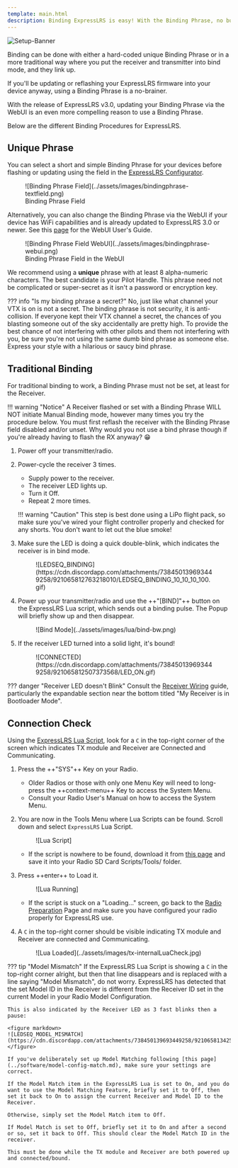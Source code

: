 ```yaml
---
template: main.html
description: Binding ExpressLRS is easy! With the Binding Phrase, no button presses are needed! Manual Binding is also available if pressing buttons is your thing.
---
```


![Setup-Banner](https://raw.githubusercontent.com/ExpressLRS/ExpressLRS-Hardware/master/img/quick-start.png)

Binding can be done with either a hard-coded unique Binding Phrase or in a more traditional way where you put the receiver and transmitter into bind mode, and they link up.

If you'll be updating or reflashing your ExpressLRS firmware into your device anyway, using a Binding Phrase is a no-brainer. 

With the release of ExpressLRS v3.0, updating your Binding Phrase via the WebUI is an even more compelling reason to use a Binding Phrase.

Below are the different Binding Procedures for ExpressLRS.

## Unique Phrase
You can select a short and simple Binding Phrase for your devices before flashing or updating using the field in the [ExpressLRS Configurator](installing-configurator.md).

<figure markdown>
![Binding Phrase Field](../assets/images/bindingphrase-textfield.png)
<figcaption>Binding Phrase Field</figcaption>
</figure>

Alternatively, you can also change the Binding Phrase via the WebUI if your device has WiFi capabilities and is already updated to ExpressLRS 3.0 or newer. See this [page](webui.md) for the WebUI User's Guide.

<figure markdown>
![Binding Phrase Field WebUI](../assets/images/bindingphrase-webui.png)
<figcaption>Binding Phrase Field in the WebUI</figcaption>
</figure>

We recommend using a **unique** phrase with at least 8 alpha-numeric characters. The best candidate is your Pilot Handle. This phrase need not be complicated or super-secret as it isn't a password or encryption key. 

??? info "Is my binding phrase a secret?"
    No, just like what channel your VTX is on is not a secret. The binding phrase is not security, it is anti-collision. If everyone kept their VTX channel a secret, the chances of you blasting someone out of the sky accidentally are pretty high. To provide the best chance of not interfering with other pilots and them not interfering with you, be sure you're not using the same dumb bind phrase as someone else. Express your style with a hilarious or saucy bind phrase.

## Traditional Binding

For traditional binding to work, a Binding Phrase must not be set, at least for the Receiver.

!!! warning "Notice"
    A Receiver flashed or set with a Binding Phrase WILL NOT initiate Manual Binding mode, however many times you try the procedure below. You must first reflash the receiver with the Binding Phrase field disabled and/or unset. Why would you not use a bind phrase though if you're already having to flash the RX anyway? :grin:

1. Power off your transmitter/radio.
2. Power-cycle the receiver 3 times. 
    - Supply power to the receiver.
    - The receiver LED lights up.
    - Turn it Off.
    - Repeat 2 more times.

    !!! warning "Caution"
        This step is best done using a LiPo flight pack, so make sure you've wired your flight controller properly and checked for any shorts. You don't want to let out the blue smoke!

3. Make sure the LED is doing a quick double-blink, which indicates the receiver is in bind mode.

    <figure markdown>
    ![LEDSEQ_BINDING](https://cdn.discordapp.com/attachments/738450139693449258/921065812763218010/LEDSEQ_BINDING_10_10_10_100.gif)
    </figure>

4. Power up your transmitter/radio and use the ++"[BIND]"++ button on the ExpressLRS Lua script, which sends out a binding pulse. The Popup will briefly show up and then disappear.

    <figure markdown>
    ![Bind Mode](../assets/images/lua/bind-bw.png)
    </figure>

5. If the receiver LED turned into a solid light, it's bound!

    <figure markdown>
    ![CONNECTED](https://cdn.discordapp.com/attachments/738450139693449258/921065812507373568/LED_ON.gif)
    </figure>

??? danger "Receiver LED doesn't Blink"
    Consult the [Receiver Wiring](receivers/wiring-up.md) guide, particularly the expandable section near the bottom titled "My Receiver is in Bootloader Mode".

## Connection Check

Using the [ExpressLRS Lua Script](transmitters/lua-howto.md), look for a `C` in the top-right corner of the screen which indicates TX module and Receiver are Connected and Communicating.

1. Press the ++"SYS"++ Key on your Radio.
    - Older Radios or those with only one Menu Key will need to long-press the ++context-menu++ Key to access the System Menu.
    - Consult your Radio User's Manual on how to access the System Menu.

2. You are now in the Tools Menu where Lua Scripts can be found. Scroll down and select `ExpressLRS` Lua Script.

    <figure markdown>
    ![Lua Script]
    </figure>

    - If the script is nowhere to be found, download it from [this page](transmitters/lua-howto.md) and save it into your Radio SD Card Scripts/Tools/ folder.

3. Press ++enter++ to Load it.
            
    <figure markdown >
    ![Lua Running]
    </figure> 

    - If the script is stuck on a "Loading..." screen, go back to the [Radio Preparation](transmitters/tx-prep.md) Page and make sure you have configured your radio properly for ExpressLRS use.

4. A `C` in the top-right corner should be visible indicating TX module and Receiver are connected and Communicating.

    <figure markdown>
    ![Lua Loaded](../assets/images/tx-internalLuaCheck.jpg)
    </figure>

??? tip "Model Mismatch"
    If the ExpressLRS Lua Script is showing a `C` in the top-right corner alright, but then that line disappears and is replaced with a line saying "Model Mismatch", do not worry. ExpressLRS has detected that the set Model ID in the Receiver is different from the Receiver ID set in the current Model in your Radio Model Configuration.

    This is also indicated by the Receiver LED as 3 fast blinks then a pause:
    
    <figure markdown>
    ![LEDSEQ_MODEL_MISMATCH](https://cdn.discordapp.com/attachments/738450139693449258/921065813425934446/LEDSEQ_MODEL_MISMATCH_10_10_10_10_10_100.gif)
    </figure>

    If you've deliberately set up Model Matching following [this page](../software/model-config-match.md), make sure your settings are correct.

    If the Model Match item in the ExpressLRS Lua is set to On, and you do want to use the Model Matching Feature, briefly set it to Off, then set it back to On to assign the current Receiver and Model ID to the Receiver.

    Otherwise, simply set the Model Match item to Off.

    If Model Match is set to Off, briefly set it to On and after a second or so, set it back to Off. This should clear the Model Match ID in the receiver.

    This must be done while the TX module and Receiver are both powered up and connected/bound.

[Lua Script]: ../assets/images/lua1.jpg
[Lua Running]: ../assets/images/lua/config-bw.png
